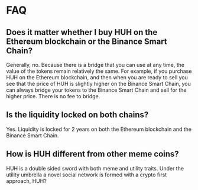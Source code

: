 # FAQ

## Does it matter whether I buy HUH on the Ethereum blockchain or the Binance Smart Chain?

Generally, no. Because there is a bridge that you can use at any time, the value of the tokens remain relatively the same. For example, if you purchase HUH on the Ethereum blockchain, and then when you are ready to sell you see that the price of HUH is slightly higher on the Binance Smart Chain, you can always bridge your tokens to the Binance Smart Chain and sell for the higher price. There is no fee to bridge.

## Is the liquidity locked on both chains?

Yes. Liquidity is locked for 2 years on both the Ethereum blockchain and the Binance Smart Chain.&#x20;

## How is HUH different from other meme coins?

HUH is a double sided sword with both meme and utility traits. Under the utility umbrella a novel social network is formed with a crypto first approach, HUH?
